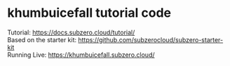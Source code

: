 # khumbuicefall tutorial code
Tutorial: https://docs.subzero.cloud/tutorial/ <br />
Based on the starter kit: https://github.com/subzerocloud/subzero-starter-kit <br />
Running Live: https://khumbuicefall.subzero.cloud/
